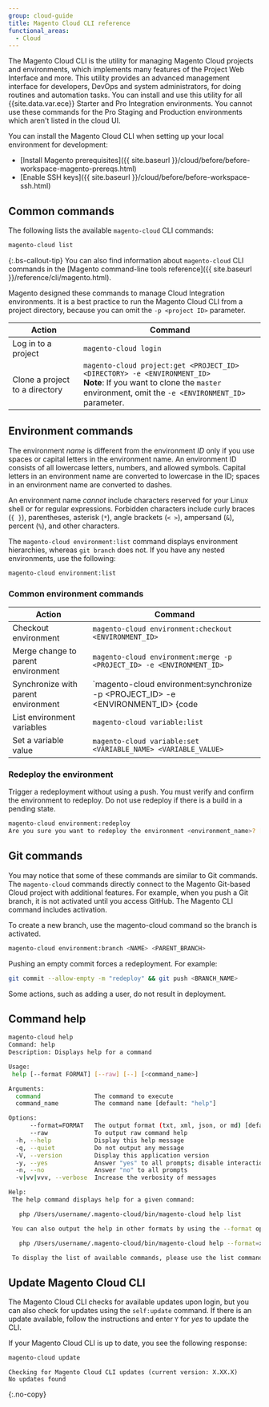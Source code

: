 ```yaml
---
group: cloud-guide
title: Magento Cloud CLI reference
functional_areas:
  - Cloud
---
```


The Magento Cloud CLI is the utility for managing Magento Cloud projects and environments, which implements many features of the Project Web Interface and more. This utility provides an advanced management interface for developers, DevOps and system administrators, for doing routines and automation tasks. You can install and use this utility for all {{site.data.var.ece}} Starter and Pro Integration environments. You cannot use these commands for the Pro Staging and Production environments which aren't listed in the cloud UI.

You can install the Magento Cloud CLI when setting up your local environment for development:

*  [Install Magento prerequisites]({{ site.baseurl }}/cloud/before/before-workspace-magento-prereqs.html)
*  [Enable SSH keys]({{ site.baseurl }}/cloud/before/before-workspace-ssh.html)

## Common commands

The following lists the available `magento-cloud` CLI commands:

```bash
magento-cloud list
```

{:.bs-callout-tip}
You can also find information about `magento-cloud` CLI commands in the [Magento command-line tools reference]({{ site.baseurl }}/reference/cli/magento.html).

Magento designed these commands to manage Cloud Integration environments. It is a best practice to run the Magento Cloud CLI from a project directory, because you can omit the `-p <project ID>` parameter.

Action | Command
------ | --------
Log in to a project | `magento-cloud login`
Clone a project to a directory | `magento-cloud project:get <PROJECT_ID> <DIRECTORY> -e <ENVIRONMENT_ID>`<br>**Note**: If you want to clone the `master` environment, omit the `-e <ENVIRONMENT_ID>` parameter.

## Environment commands

The environment _name_ is different from the environment _ID_ only if you use spaces or capital letters in the environment name. An environment ID consists of all lowercase letters, numbers, and allowed symbols. Capital letters in an environment name are converted to lowercase in the ID; spaces in an environment name are converted to dashes.

An environment name _cannot_ include characters reserved for your Linux shell or for regular expressions. Forbidden characters include curly braces (`{ }`), parentheses, asterisk (`*`), angle brackets (`< >`), ampersand (`&`), percent (`%`), and other characters.

The `magento-cloud environment:list` command displays environment hierarchies, whereas `git branch` does not. If you have any nested environments, use the following:

```bash
magento-cloud environment:list
```

### Common environment commands

Action | Command
------ | --------
Checkout environment | `magento-cloud environment:checkout <ENVIRONMENT_ID>`
Merge change to parent environment | `magento-cloud environment:merge -p <PROJECT_ID> -e <ENVIRONMENT_ID>`
Synchronize with parent environment | `magento-cloud environment:synchronize -p <PROJECT_ID> -e <ENVIRONMENT_ID> {code|data}`
List environment variables | `magento-cloud variable:list`
Set a variable value | `magento-cloud variable:set <VARIABLE_NAME> <VARIABLE_VALUE>`

### Redeploy the environment

Trigger a redeployment without using a push. You must verify and confirm the environment to redeploy. Do not use redeploy if there is a build in a pending state.

```bash
magento-cloud environment:redeploy
Are you sure you want to redeploy the environment <environment_name>? [Y/n]
```

## Git commands

You may notice that some of these commands are similar to Git commands. The `magento-cloud` commands directly connect to the Magento Git-based Cloud project with additional features. For example, when you push a Git branch, it is not activated until you access GitHub. The Magento CLI command includes activation.

To create a new branch, use the magento-cloud command so the branch is activated.

```bash
magento-cloud environment:branch <NAME> <PARENT_BRANCH>
```

Pushing an empty commit forces a redeployment. For example:

```bash
git commit --allow-empty -m "redeploy" && git push <BRANCH_NAME>
```

Some actions, such as adding a user, do not result in deployment.

## Command help

```bash
magento-cloud help
Command: help
Description: Displays help for a command

Usage:
 help [--format FORMAT] [--raw] [--] [<command_name>]

Arguments:
  command               The command to execute
  command_name          The command name [default: "help"]

Options:
      --format=FORMAT   The output format (txt, xml, json, or md) [default: "txt"]
      --raw             To output raw command help
  -h, --help            Display this help message
  -q, --quiet           Do not output any message
  -V, --version         Display this application version
  -y, --yes             Answer "yes" to all prompts; disable interaction
  -n, --no              Answer "no" to all prompts
  -v|vv|vvv, --verbose  Increase the verbosity of messages

Help:
 The help command displays help for a given command:

   php /Users/username/.magento-cloud/bin/magento-cloud help list

 You can also output the help in other formats by using the --format option:

   php /Users/username/.magento-cloud/bin/magento-cloud help --format=xml list

 To display the list of available commands, please use the list command.
```

## Update Magento Cloud CLI

The Magento Cloud CLI checks for available updates upon login, but you can also check for updates using the `self:update` command. If there is an update available, follow the instructions and enter `Y` for _yes_ to update the CLI.

If your Magento Cloud CLI is up to date, you see the following response:

```bash
magento-cloud update
```

```terminal
Checking for Magento Cloud CLI updates (current version: X.XX.X)
No updates found
```
{:.no-copy}
